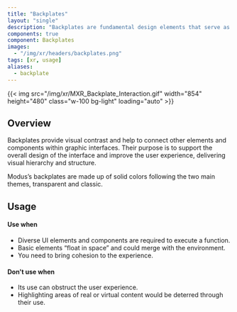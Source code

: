 ```yaml
---
title: "Backplates"
layout: "single"
description: "Backplates are fundamental design elements that serve as a backdrop for other UI elements."
components: true
component: Backplates
images:
  - "/img/xr/headers/backplates.png"
tags: [xr, usage]
aliases:
  - backplate
---
```


{{< img src="/img/xr/MXR_Backplate_Interaction.gif" width="854" height="480" class="w-100 bg-light" loading="auto" >}}

## Overview

Backplates provide visual contrast and help to connect other elements and components within graphic interfaces. Their purpose is to support the overall design of the interface and improve the user experience, delivering visual hierarchy and structure.

Modus’s backplates are made up of solid colors following the two main themes, transparent and classic.

## Usage

#### Use when

- Diverse UI elements and components are required to execute a function.
- Basic elements “float in space” and could merge with the environment.
- You need to bring cohesion to the experience.

#### Don't use when

- Its use can obstruct the user experience.
- Highlighting areas of real or virtual content would be deterred through their use.
